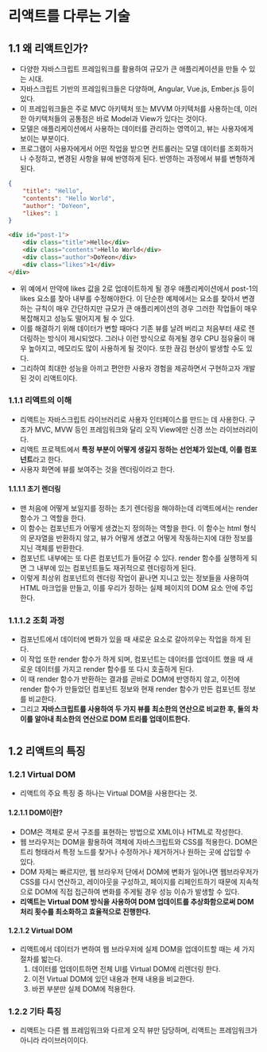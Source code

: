 # 리액트를 다루는 기술
## 1.1 왜 리액트인가?
- 다양한 자바스크립트 프레임워크를 활용하여 규모가 큰 애플리케이션을 만들 수 있는 시대.
- 자바스크립트 기반의 프레임워크들은 다양하며, Angular, Vue.js, Ember.js 등이 있다.
- 이 프레임워크들은 주로 MVC 아키텍처 또는 MVVM 아키텍처를 사용하는데, 이러한 아키텍처들의 공통점은 바로 Model과 View가 있다는 것이다.
- 모델은 애플리케이션에서 사용하는 데이터를 관리하는 영역이고, 뷰는 사용자에게 보이는 부분이다. 
- 프로그램이 사용자에게서 어떤 작업을 받으면 컨트롤러는 모델 데이터를 조회하거나 수정하고, 변경된 사항을 뷰에 반영하게 된다. 반영하는 과정에서 뷰를 변형하게 된다.

```json
{
    "title": "Hello",
    "contents": "Hello World",
    "author": "DoYeon",
    "likes": 1
}
```
```html
<div id="post-1">
    <div class="title">Hello</div>
    <div class="contents">Hello World</div>
    <div class="author">DoYeon</div>
    <div class="likes">1</div>
</div>
```
- 위 예에서 만약에 likes 값을 2로 업데이트하게 될 경우 애플리케이션에서 post-1의 likes 요소를 찾아 내부를 수정해야한다. 이 단순한 예제에서는 요소를 찾아서 변경하는 규칙이 매우 간단하지만 규모가 큰 애플리케이션의 경우 그러한 작업들이 매우 복잡해지고 성능도 떨어지게 될 수 있다.
- 이를 해결하기 위해 데이터가 변할 때마다 기존 뷰를 날려 버리고 처음부터 새로 렌더링하는 방식이 제시되었다. 그러나 이런 방식으로 하게될 경우 CPU 점유율이 매우 높아지고, 메모리도 많이 사용하게 될 것이다. 또한 끊김 현상이 발생할 수도 있다.
- 그리하여 최대한 성능을 아끼고 편안한 사용자 경험을 제공하면서 구현하고자 개발된 것이 리액트이다.
### 1.1.1 리액트의 이해
- 리액트는 자바스크립트 라이브러리로 사용자 인터페이스를 만드는 데 사용한다. 구조가 MVC, MVW 등인 프레임워크와 달리 오직 View에만 신경 쓰는 라이브러리이다.
- 리액트 프로젝트에서 **특정 부분이 어떻게 생길지 정하는 선언체가 있는데, 이를 컴포넌트**라고 한다.
- 사용자 화면에 뷰를 보여주는 것을 렌더링이라고 한다.
#### 1.1.1.1 초기 렌더링
- 맨 처음에 어떻게 보일지를 정하는 초기 렌더링을 해야하는데 리액트에서는 render 함수가 그 역할을 한다.
- 이 함수는 컴포넌트가 어떻게 생겼는지 정의하는 역할을 한다. 이 함수는 html 형식의 문자열을 반환하지 않고, 뷰가 어떻게 생겼고 어떻게 작동하는지에 대한 정보를 지닌 객체를 반환한다.
- 컴포넌트 내부에는 또 다른 컴포넌트가 들어갈 수 있다. render 함수를 실행하게 되면 그 내부에 있는 컴포넌트들도 재귀적으로 렌더링하게 된다.
- 이렇게 최상위 컴포넌트의 렌더링 작업이 끝나면 지니고 있는 정보들을 사용하여 HTML 마크업을 만들고, 이를 우리가 정하는 실제 페이지의 DOM 요소 안에 주입한다.
### 1.1.1.2 조회 과정
- 컴포넌트에서 데이터에 변화가 있을 때 새로운 요소로 갈아끼우는 작업을 하게 된다.
- 이 작업 또한 render 함수가 하게 되며, 컴포넌트는 데이터를 업데이트 했을 때 새로운 데이터를 가지고 render 함수를 또 다시 호출하게 된다.
- 이 때 render 함수가 반환하는 결과를 곧바로 DOM에 반영하지 않고, 이전에 render 함수가 만들었던 컴포넌트 정보와 현재 render 함수가 만든 컴포넌트 정보를 비교한다.
- 그리고 **자바스크립트를 사용하여 두 가지 뷰를 최소한의 연산으로 비교한 후, 둘의 차이를 알아내 최소한의 연산으로 DOM 트리를 업데이트한다.**
#
## 1.2 리액트의 특징
### 1.2.1 Virtual DOM
- 리액트의 주요 특징 중 하나는 Virtual DOM을 사용한다는 것.
#### 1.2.1.1 DOM이란?
- DOM은 객체로 문서 구조를 표현하는 방법으로 XML이나 HTML로 작성한다.
- 웹 브라우저는 DOM을 활용하여 객체에 자바스크립트와 CSS를 적용한다. DOM은 트리 형태라서 특정 노드를 찾거나 수정하거나 제거하거나 원하는 곳에 삽입할 수 있다.
- DOM 자체는 빠르지만, 웹 브라우저 단에서 DOM에 변화가 일어나면 웹브라우저가 CSS를 다시 연산하고, 레이아웃을 구성하고, 페이지를 리페인트하기 때문에 지속적으로 DOM에 직접 접근하여 변화를 주게될 경우 성능 이슈가 발생할 수 있다.
- **리액트는 Virtual DOM 방식을 사용하여 DOM 업데이트를 추상화함으로써 DOM 처리 횟수를 최소화하고 효율적으로 진행한다.**
#### 1.2.1.2 Virtual DOM
- 리액트에서 데이터가 변하여 웹 브라우저에 실제 DOM을 업데이트할 때는 세 가지 절차를 밟는다.
    1. 데이터를 업데이트하면 전체 UI를 Virtual DOM에 리렌더링 한다.
    2. 이전 Virtual DOM에 있던 내용과 현재 내용을 비교한다.
    3. 바뀐 부분만 실제 DOM에 적용한다.

### 1.2.2 기타 특징
- 리액트는 다른 웹 프레임워크와 다르게 오직 뷰만 담당하며, 리액트는 프레임워크가 아니라 라이브러이이다.